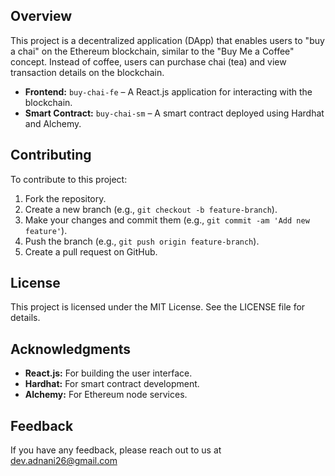 ## Overview

This project is a decentralized application (DApp) that enables users to "buy a chai" on the Ethereum blockchain, similar to the "Buy Me a Coffee" concept. Instead of coffee, users can purchase chai (tea) and view transaction details on the blockchain.

- **Frontend:** `buy-chai-fe` – A React.js application for interacting with the blockchain.
- **Smart Contract:** `buy-chai-sm` – A smart contract deployed using Hardhat and Alchemy.

## Contributing

To contribute to this project:

1. Fork the repository.
2. Create a new branch (e.g., `git checkout -b feature-branch`).
3. Make your changes and commit them (e.g., `git commit -am 'Add new feature'`).
4. Push the branch (e.g., `git push origin feature-branch`).
5. Create a pull request on GitHub.

## License

This project is licensed under the MIT License. See the LICENSE file for details.

## Acknowledgments

- **React.js:** For building the user interface.
- **Hardhat:** For smart contract development.
- **Alchemy:** For Ethereum node services.


## Feedback

If you have any feedback, please reach out to us at dev.adnani26@gmail.com
